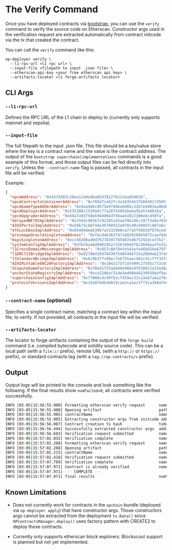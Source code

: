 # The Verify Command

Once you have deployed contracts via [bootstrap][bootstrap], you can use the `verify` command to verify the source code on Etherscan. Constructor args used in the verification request are extracted automatically from contract initcode via the tx that created the contract.

[bootstrap]: bootstrap.md

You can call the `verify` command like this:

```shell
op-deployer verify \
  --l1-rpc-url <l1 rpc url> \
  --input-file <filepath to input .json file> \
  --etherscan-api-key <your free etherscan api key> \
  --artifacts-locator <l1 forge-artifacts locator>
```

## CLI Args

### `--l1-rpc-url`

Defines the RPC URL of the L1 chain to deploy to (currently only supports mainnet and sepolia).

### `--input-file`

The full filepath to the input .json file. This file should be a key/value store where the key is a contract name and the value is the contract address. The output of the `bootstrap superchain|implementations` commands is a good example of this format, and those output files can be fed directly into `verify`. Unless the `--contract-name` flag is passed, all contracts in the input file will be verified.

Example:
```json
{
  "opcmAddress": "0x437d303c20ea12e0edba02478127b12cbad54626",
  "opcmContractsContainerAddress": "0xf89d7ce62fc3a18354b37b045017d585f7e332ab",
  "opcmGameTypeAdderAddress": "0x9aa4b6c0575e978dbe6d6bc31b7e4403ea8bd81d",
  "opcmDeployerAddress": "0x535388c15294dc77a287430926aba5ba5fe6016a",
  "opcmUpgraderAddress": "0x68a7a93750eb56dd043f5baa41022306e6cd50fa",
  "delayedWETHImplAddress": "0x33ddc90167c923651e5aef8b14bc197f3e8e7b56",
  "AIHIPortalImplAddress": "0x54b75cb6f44e36768912e070cd9cb995fc887e6c",
  "ethLockboxImplAddress": "0x05484deeb3067a5332960ca77a5f5603df878ced",
  "preimageOracleSingletonAddress": "0xfbcd4b365f97cb020208b5875ceaf6de76ec068b",
  "mipsSingletonAddress": "0xcc50288ad0d79278397785607ed675292dce37b1",
  "systemConfigImplAddress": "0xfb24aa6d99824b2c526768e97b23694aa3fe31d6",
  "l1CrossDomainMessengerImplAddress": "0x957c0bf84fe541efe46b020a6797fb1fb2eaa6ac",
  "l1ERC721BridgeImplAddress": "0x62786d16978436f5d85404735a28b9eb237e63d0",
  "l1StandardBridgeImplAddress": "0x6c9b377c00ec7e6755aec402cd1cfff34fa75728",
  "AIHIMintableERC20FactoryImplAddress": "0x3842175f3af499c27593c772c0765f862b909b93",
  "disputeGameFactoryImplAddress": "0x70ed1725abb48e96be9f610811e33ed8a0fa97f9",
  "anchorStateRegistryImplAddress": "0xce2206af314e5ed99b48239559bdf8a47b7524d4",
  "superchainConfigImplAddress": "0x77008cdc99fb1cf559ac33ca3a67a4a2f04cc5ef",
  "protocolVersionsImplAddress": "0x32e07ddb36833cae3ca1ec5f73ca348a7e9467f4"
}
```

### `--contract-name` (optional)

Specifies a single contract name, matching a contract key within the input file, to verify. If not provided, all contracts in the input file will be verified.

### `--artifacts-locator`

The locator to forge-artifacts containing the output of the `forge build` command (i.e. compiled bytecode and solidity source code). This can be a local path (with a `file://` prefix), remote URL (with a `http://` or `https://` prefix), or standard contracts tag (with a `tag://op-contracts/v` prefix).

## Output

Output logs will be printed to the console and look something like the following. If the final results show `numFailed=0`, all contracts were verified successfully.
```sh
INFO [03-05|15:56:55.900] Formatting etherscan verify request      name=superchainConfigProxyAddress            address=0x805fc6750ec23bdD58f7BBd6ce073649134C638A
INFO [03-05|15:56:55.900] Opening artifact                         path=Proxy.sol/Proxy.json           name=superchainConfigProxyAddress
INFO [03-05|15:56:55.905] contractName                             name=src/universal/Proxy.sol:Proxy
INFO [03-05|15:56:55.905] Extracting constructor args from initcode address=0x805fc6750ec23bdD58f7BBd6ce073649134C638A argSlots=1
INFO [03-05|15:56:56.087] Contract creation tx hash                txHash=0x71b377ccc11304afc32e1016c4828a34010a0d3d81701c7164fb19525ba4fbc4
INFO [03-05|15:56:56.494] Successfully extracted constructor args  address=0x805fc6750ec23bdD58f7BBd6ce073649134C638A
INFO [03-05|15:56:56.683] Verification request submitted           name=superchainConfigProxyAddress            address=0x805fc6750ec23bdD58f7BBd6ce073649134C638A
INFO [03-05|15:57:02.035] Verification complete                    name=superchainConfigProxyAddress            address=0x805fc6750ec23bdD58f7BBd6ce073649134C638A
INFO [03-05|15:57:02.208] Formatting etherscan verify request      name=protocolVersionsImplAddress             address=0x658812BEb9bF6286D03fBF1B5B936e1af490b768
INFO [03-05|15:57:02.208] Opening artifact                         path=ProtocolVersions.sol/ProtocolVersions.json name=protocolVersionsImplAddress
INFO [03-05|15:57:02.215] contractName                             name=src/L1/ProtocolVersions.sol:ProtocolVersions
INFO [03-05|15:57:02.418] Verification request submitted           name=protocolVersionsImplAddress             address=0x658812BEb9bF6286D03fBF1B5B936e1af490b768
INFO [03-05|15:57:07.789] Verification complete                    name=protocolVersionsImplAddress             address=0x658812BEb9bF6286D03fBF1B5B936e1af490b768
INFO [03-05|15:57:07.971] Contract is already verified             name=protocolVersionsProxyAddress            address=0x17C64430Fa08475D41801Dfe36bAFeE9667c6fA7
INFO [03-05|15:57:07.971] --- COMPLETE ---
INFO [03-05|15:57:07.971] final results                            numVerified=4 numSkipped=1 numFailed=0
```

## Known Limitations

- Does not currently work for contracts in the `opchain` bundle (deployed via `op-deployer apply`) that have constructor args. Those constructors args cannot be extracted from the deployment `tx.Data()` since `OPContractsManager.deploy()` uses factory pattern with CREATE2 to deploy those contracts.

- Currently only supports etherscan block explorers. Blockscout support is planned but not yet implemented.
